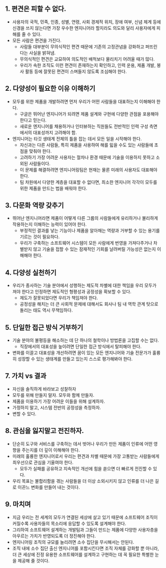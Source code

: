 ## 1. 편견은 피할 수 없다.

- 사용자의 국적, 민족, 인종, 성별, 연령, 사회 경제적 위치, 장애 여부, 신념 체계 등에 신경을 쓰지 않는다면 가장 우수한 엔지니어라 할지라도 의도와 달리 사용자에게 피해를 줄 수 있다.
- 모든 사람은 편견을 가진다.
  - 사람들 대부분이 무의식적인 편견 때문에 기존의 고정관념을 강화하고 퍼뜨린다는 사실을 밝혀냄.
  - 무의식적인 편견은 교묘하여 의도적인 배척보다 물리치기 어려울 때가 많다.
  - 우리가 속한 조직도 이런 편견이 존재하는지 확인하고, 인력 운용, 제품 개발, 봉사 활동 등에 잘못된 편견이 스며들지 않도록 조심해야 한다.

## 2. 다양성이 필요한 이유 이해하기

- 모두를 위한 제품을 개발하려면 먼저 우리가 어떤 사람들을 대표하는지 이해해야 한다.
  - 구글은 뛰어난 엔지니어가 되려면 제품 설계와 구현에 다양한 관점을 포용해야 한다고 믿는다.
  - 새로운 엔지니어를 채용하거나 인터뷰하는 직원들도 전반적인 인력 구성 측면에서의 대표성까지 고려해야 함.
- 엔지니어는 타깃 생태계 전체의 틀을 잡는 데서 모든 일을 시작해야 한다.
  - 자신과는 다른 사람들, 특히 제품을 사용하여 해를 읿을 수도 있는 사람들에 초점을 맞춰야 한다.
  - 고려하기 가장 어려운 사용자는 절차나 환경 때문에 기술을 이용하지 못하고 소외된 사람들이다.
  - 이 문제를 해결하려면 엔지니어링팀은 현재는 물론 미래의 사용자도 대표해야 한다.
  - 팀 차원에서 다양한 계층을 대표할 수 없다면, 최소한 엔지니어 각각이 모두를 위한 제품을 만드는 법을 배워야 한다.

## 3. 다문화 역량 갖추기

- 뛰어난 엔지니어라면 제품이 어떻게 다른 그룹의 사람들에게 유리하거나 불리하게 작용하는지 이해하는 능력이 있어야 한다.
  - 부정적인 결과를 낳는 기능이나 제품을 알아채는 역량과 거부할 수 있는 용기를 기르는 것이 필요하다.
  - 우리가 구축하는 소프트웨어 시스템이 모든 사람에게 번영을 가져다주거나 차별받지 않고 기술을 접할 수 있는 잠재적인 기회를 날려버릴 가능성은 없는지 이해해야 한다.

## 4. 다양성 실천하기

- 우리가 종사하는 기술 분야에서 성행하는 제도적 차별에 대한 책임을 우리 모두가 져야 한다고 인정하면 제도적인 형평성과 공정성을 확보할 수 있다.
  - 제도가 잘못되었다면 우리가 책임져야 한다.
  - 공정성을 해치는 더 큰 사회적 문제에 대해서도 회사나 팀 내 역학 관계 탓으로 돌리는 태도 역시 무책임하다.

## 5. 단일한 접근 방식 거부하기

- 기술 분야의 불평등을 해소하는 데 단 하나의 철학이나 방법론을 고집할 수는 없다.
  - 직장에서의 대표성을 높이려면 단일한 접근 방식에서 탈피해야 한다.
- 변화를 이끌고 대표성을 개선하려면 꿈이 있는 모든 엔지니어와 기술 전문가가 훌륭히 성장할 수 있는 생태계를 만들고 있는지 스스로 평가해봐야 한다.

## 7. 가치 vs 결과

- 자신을 솔직하게 바라보고 성찰하자
- 모두를 위해 만들지 말자. 모두와 함께 만들자.
- 제품을 이용하기 가장 어려운 이들을 위해 설계하자.
- 가정하지 말고, 시스템 전반의 공정성을 측정하자.
- 변할 수 있다.

## 8. 관심을 잃지말고 전진하자.

- 단순히 도구와 서비스를 구축하는 데서 벗어나 우리가 만든 제품이 인류에 어떤 영향을 주는지를 더 깊이 이해해야 한다.
- 미래의 훌륭한 엔지니어로서 우리는 편견과 차별 때문에 가장 고통받는 사람들에게 최우선으로 관심을 기울여야 한다.
  - 모두가 실패를 공유하고 지속적인 개선에 힘을 쏟으면 더 빠르게 전진할 수 있다.
- 우리 목표는 불합리함을 겪는 사람들을 더 이상 소외시키지 않고 인류를 더 나은 길로 이끈느 변화를 만들어 내는 것이다.

## 9. 마치며

- 지금 우리는 전 세계의 모두가 연결된 세상에 살고 있기 때문에 소프트웨어 조직이 커질수록 사용자들의 목소리에 응답할 수 있도록 설계해야 한다.
- 그리하여 소프트웨어 설계하는 개발팀과 그들이 만드는 제품에 다양한 사용자층을 아우르는 가치가 반영되도록 더 정진해야 한다.
- 엔지니어링 조직의 규모를 늘리려면 소수 집단을 무시해서는 안된다.
- 조직 내에 소수 집단 출신 엔지니어를 포함시킨다면 조직 자체를 강화할 뿐 아니라, 더 큰 세상에 진정 유용한 소프트웨어를 설계하고 구현하는 데 꼭 필요한 특별한 눈을 제공해 줄 것이다.
